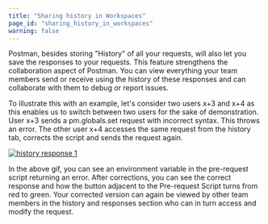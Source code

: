 ```yaml
---
title: "Sharing history in Workspaces"
page_id: "sharing_history_in_workspaces"
warning: false
---
```


 Postman, besides storing "History" of all your requests, will also let you save the responses to your requests. This feature strengthens the collaboration aspect of Postman. You can view everything your team members send or receive using the history of these responses and can collaborate with them to debug or report issues. 
 
 To illustrate this with an example, let's consider two users x+3 and x+4 as this enables us to switch between two users for the sake of demonstration. User x+3 sends a pm.globals.set request with incorrect syntax. This throws an error. The other user x+4 accesses the same request from the history tab, corrects the script and sends the request again.   
 
 [![history response 1](https://s3.amazonaws.com/postman-static-getpostman-com/postman-docs/History_Response3.gif)](https://s3.amazonaws.com/postman-static-getpostman-com/postman-docs/History_Response3.gif)

 In the above gif, you can see an environment variable in the pre-request script returning an error. After corrections, you can see the correct response and how the button adjacent to the Pre-request Script turns from red to green. Your corrected version can again be viewed by other team members in the history and responses section who can in turn access and modify the request. 








